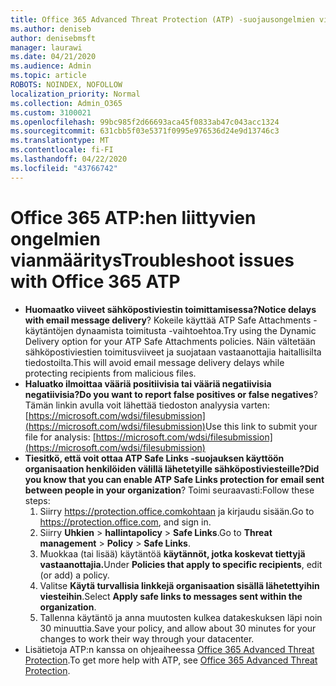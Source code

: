 ```yaml
---
title: Office 365 Advanced Threat Protection (ATP) -suojausongelmien vianmääritys
ms.author: deniseb
author: denisebmsft
manager: laurawi
ms.date: 04/21/2020
ms.audience: Admin
ms.topic: article
ROBOTS: NOINDEX, NOFOLLOW
localization_priority: Normal
ms.collection: Admin_O365
ms.custom: 3100021
ms.openlocfilehash: 99bc985f2d66693aca45f0833ab47c043acc1324
ms.sourcegitcommit: 631cbb5f03e5371f0995e976536d24e9d13746c3
ms.translationtype: MT
ms.contentlocale: fi-FI
ms.lasthandoff: 04/22/2020
ms.locfileid: "43766742"
---
```

# <a name="troubleshoot-issues-with-office-365-atp"></a><span data-ttu-id="aae4b-102">Office 365 ATP:hen liittyvien ongelmien vianmääritys</span><span class="sxs-lookup"><span data-stu-id="aae4b-102">Troubleshoot issues with Office 365 ATP</span></span>

- <span data-ttu-id="aae4b-103">**Huomaatko viiveet sähköpostiviestin toimittamisessa?**</span><span class="sxs-lookup"><span data-stu-id="aae4b-103">**Notice delays with email message delivery**?</span></span> <span data-ttu-id="aae4b-104">Kokeile käyttää ATP Safe Attachments -käytäntöjen dynaamista toimitusta -vaihtoehtoa.</span><span class="sxs-lookup"><span data-stu-id="aae4b-104">Try using the Dynamic Delivery option for your ATP Safe Attachments policies.</span></span> <span data-ttu-id="aae4b-105">Näin vältetään sähköpostiviestien toimitusviiveet ja suojataan vastaanottajia haitallisilta tiedostoilta.</span><span class="sxs-lookup"><span data-stu-id="aae4b-105">This will avoid email message delivery delays while protecting recipients from malicious files.</span></span>
- <span data-ttu-id="aae4b-106">**Haluatko ilmoittaa vääriä positiivisia tai vääriä negatiivisia negatiivisia?**</span><span class="sxs-lookup"><span data-stu-id="aae4b-106">**Do you want to report false positives or false negatives**?</span></span> <span data-ttu-id="aae4b-107">Tämän linkin avulla voit lähettää tiedoston analyysia varten:[https://microsoft.com/wdsi/filesubmission](https://microsoft.com/wdsi/filesubmission)</span><span class="sxs-lookup"><span data-stu-id="aae4b-107">Use this link to submit your file for analysis: [https://microsoft.com/wdsi/filesubmission](https://microsoft.com/wdsi/filesubmission)</span></span>
- <span data-ttu-id="aae4b-108">**Tiesitkö, että voit ottaa ATP Safe Links -suojauksen käyttöön organisaation henkilöiden välillä lähetetyille sähköpostiviesteille?**</span><span class="sxs-lookup"><span data-stu-id="aae4b-108">**Did you know that you can enable ATP Safe Links protection for email sent between people in your organization**?</span></span> <span data-ttu-id="aae4b-109">Toimi seuraavasti:</span><span class="sxs-lookup"><span data-stu-id="aae4b-109">Follow these steps:</span></span>
    1. <span data-ttu-id="aae4b-110">Siirry https://protection.office.comkohtaan ja kirjaudu sisään.</span><span class="sxs-lookup"><span data-stu-id="aae4b-110">Go to https://protection.office.com, and sign in.</span></span>
    2. <span data-ttu-id="aae4b-111">Siirry **Uhkien** > **hallintapolicy** > **Safe Links**.</span><span class="sxs-lookup"><span data-stu-id="aae4b-111">Go to **Threat management** > **Policy** > **Safe Links**.</span></span>
    3. <span data-ttu-id="aae4b-112">Muokkaa (tai lisää) käytäntöä **käytännöt, jotka koskevat tiettyjä vastaanottajia.**</span><span class="sxs-lookup"><span data-stu-id="aae4b-112">Under **Policies that apply to specific recipients**, edit (or add) a policy.</span></span>
    4. <span data-ttu-id="aae4b-113">Valitse **Käytä turvallisia linkkejä organisaation sisällä lähetettyihin viesteihin**.</span><span class="sxs-lookup"><span data-stu-id="aae4b-113">Select **Apply safe links to messages sent within the organization**.</span></span>
    5. <span data-ttu-id="aae4b-114">Tallenna käytäntö ja anna muutosten kulkea datakeskuksen läpi noin 30 minuuttia.</span><span class="sxs-lookup"><span data-stu-id="aae4b-114">Save your policy, and allow about 30 minutes for your changes to work their way through your datacenter.</span></span>
- <span data-ttu-id="aae4b-115">Lisätietoja ATP:n kanssa on ohjeaiheessa [Office 365 Advanced Threat Protection](https://docs.microsoft.com/office365/securitycompliance/office-365-atp).</span><span class="sxs-lookup"><span data-stu-id="aae4b-115">To get more help with ATP, see [Office 365 Advanced Threat Protection](https://docs.microsoft.com/office365/securitycompliance/office-365-atp).</span></span>